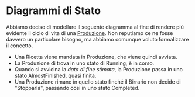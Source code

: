 # Diagrammi di Stato

Abbiamo deciso di modellare il seguente diagramma al fine di rendere più evidente il ciclo di vita di una [Produzione](../02-Analisi/2.1-Requisiti#produzioni). Non reputiamo ce ne fosse davvero un particolare bisogno, ma abbiamo comunque voluto formalizzare il concetto.

* Una Ricetta viene mandata in Produzione, che viene quindi avviata.
* La Produzione di trova in uno stato di Running, è in corso.
* Quando si avvicina la _data di fine stimata_, la Produzione passa in uno stato AlmostFinished, quasi finita.
* Una Produzione rimane in quello stato finché il Birrario non decide di "Stopparla", passando così in uno stato Completed.